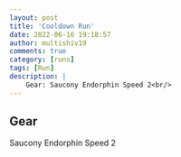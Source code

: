 ```yaml
---
layout: post
title: 'Cooldown Run'
date: 2022-06-16 19:18:57
author: multishiv19
comments: true
category: [runs]
tags: [Run]
description: |
    Gear: Saucony Endorphin Speed 2<br/>
---
```


## Gear
Saucony Endorphin Speed 2



<div width='100%' class='strava-embed-placeholder' data-embed-type='activity' data-embed-id='7317169706'></div>
<script src='https://strava-embeds.com/embed.js'></script>
